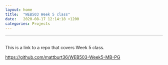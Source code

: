 ```yaml
---
layout: home
title:  "WEB503 Week 5 class"
date:   2020-08-17 12:14:18 +1200
categories: Projects
---
```

<hr>
<br/>
This is a link to a repo that covers Week 5 class.

https://github.com/mattburt36/WEB503-Week5-MB-PG
